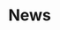 # News


[//]: # (<div class='paper-box-text' style="font-size: larger;" markdown="1">)

[//]: # ()
[//]: # (- [07/2024] One paper gets accepted by COLM'24.)

[//]: # ()
[//]: # (- [06/2024] New paper LLMs for Doctors: Leveraging Medical LLMs to Assist Doctors, Not Replace Them.)

[//]: # ()
[//]: # (- [06/2024] New paper HuatuoGPT-Vision, Towards Injecting Medical Visual Knowledge into Multimodal LLMs at Scale.)

[//]: # ()
[//]: # (- [05/2024] New paper LLMs Could Autonomously Learn Without External Supervision.)

[//]: # ()
[//]: # (- [04/2024] Six papers get accepted by IJCAI'24.)

[//]: # ()
[//]: # (- [02/2024] One paper gets accepted by COLING'24.)

[//]: # ()
[//]: # (- [12/2023] Three papers get accepted by AAAI'24.)

[//]: # (- [05/2023] One paper gets accepted by ACL'23.)

[//]: # ()
[//]: # (- [12/2022] One paper gets accepted by AAAI'23.)

[//]: # ()
[//]: # ()
[//]: # (</div>)
